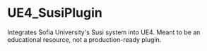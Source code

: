 # UE4_SusiPlugin
Integrates Sofia University's Susi system into UE4. Meant to be an educational resource, not a production-ready plugin.
